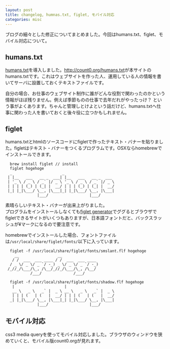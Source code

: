 ```yaml
---
layout: post
title: changelog, humnas.txt, figlet, モバイル対応
categories: misc
---
```

ブログの細々とした修正についてまとめました。今回はhumans.txt、figlet、モバイル対応について。

## humans.txt
[humans.txt](http://humanstxt.org/JA)を導入しました。<http://count0.org/humans.txt>が本サイトのhumans.txtです。これはウェブサイトを作った人、運用している人の情報を書いてサーバに設置しておくテキストファイルです。

自分の場合、お仕事のウェブサイト制作に誰がどんな役割で関わったのかという情報がほぼ残りません。例えば季節ものの仕事で去年だれがやったっけ？ という事がよくあります。ちゃんと管理しとけよという話だけど、humans.txtへ仕事に関わった人を書いておくと後々役に立つかもしれません。

## figlet
humans.txtとhtmlのソースコードにfigletで作ったテキスト・バナーを貼りました。figletはテキスト・バナーをつくるプログラムです。OSXならhomebrewでインストールできます。

```
  brew install figlet // install
  figlet hogehoge
  _                      _
 | |__   ___   __ _  ___| |__   ___   __ _  ___
 | '_ \ / _ \ / _` |/ _ \ '_ \ / _ \ / _` |/ _ \
 | | | | (_) | (_| |  __/ | | | (_) | (_| |  __/
 |_| |_|\___/ \__, |\___|_| |_|\___/ \__, |\___|
              |___/                  |___/
```

素晴らしいテキスト・バナーが出来上がりました。  
プログラムをインストールしなくても[figlet generator](http://www.google.com/search?q=figlet%20generator)でググるとブラウザでfigletできるサイトがいくつもありますが、日本語フォントだと、バックスラッシュが¥マークになるので要注意です。

homebrewでインストールした場合、フォントファイルは`/usr/local/share/figlet/fonts/`以下に入っています。

``` 
  figlet -f /usr/local/share/figlet/fonts/smslant.flf hogehoge
    __                 __
   / /  ___  ___ ____ / /  ___  ___ ____
  / _ \/ _ \/ _ `/ -_) _ \/ _ \/ _ `/ -_)
 /_//_/\___/\_, /\__/_//_/\___/\_, /\__/
           /___/              /___/

  figlet -f /usr/local/share/figlet/fonts/shadow.flf hogehoge
   |                      |
   __ \   _ \   _` |  _ \ __ \   _ \   _` |  _ \
   | | | (   | (   |  __/ | | | (   | (   |  __/
  _| |_|\___/ \__, |\___|_| |_|\___/ \__, |\___|
              |___/                  |___/
```

## モバイル対応
css3 media queryを使ってモバイル対応しました。ブラウザのウィンドウを狭めていくと、モバイル版count0.orgが見れます。
